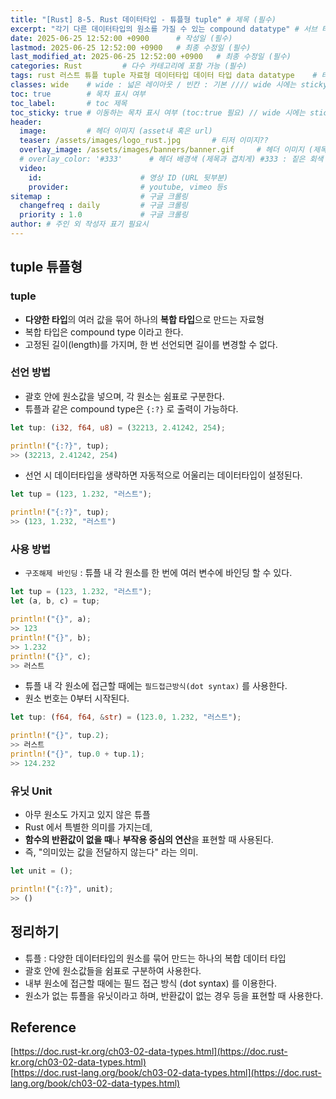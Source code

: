 ```yaml
---
title: "[Rust] 8-5. Rust 데이터타입 - 튜플형 tuple" # 제목 (필수)
excerpt: "각기 다른 데이터타입의 원소를 가질 수 있는 compound datatype" # 서브 타이틀
date: 2025-06-25 12:52:00 +0900      # 작성일 (필수)
lastmod: 2025-06-25 12:52:00 +0900   # 최종 수정일 (필수)
last_modified_at: 2025-06-25 12:52:00 +0900   # 최종 수정일 (필수)
categories: Rust         # 다수 카테고리에 포함 가능 (필수)
tags: rust 러스트 튜플 tuple 자료형 데이터타입 데이터 타입 data datatype    # 태그 복수개 가능 (필수)
classes: wide    # wide : 넓은 레이아웃 / 빈칸 : 기본 //// wide 시에는 sticky toc 불가
toc: true        # 목차 표시 여부
toc_label:       # toc 제목
toc_sticky: true # 이동하는 목차 표시 여부 (toc:true 필요) // wide 시에는 sticky toc 불가
header: 
  image:         # 헤더 이미지 (asset내 혹은 url)
  teaser: /assets/images/logo_rust.jpg       # 티저 이미지??
  overlay_image: /assets/images/banners/banner.gif     # 헤더 이미지 (제목과 겹치게)
  # overlay_color: '#333'      # 헤더 배경색 (제목과 겹치게) #333 : 짙은 회색 (필수)
  video:
    id:                      # 영상 ID (URL 뒷부분)
    provider:                # youtube, vimeo 등s
sitemap :                    # 구글 크롤링
  changefreq : daily         # 구글 크롤링
  priority : 1.0             # 구글 크롤링
author: # 주인 외 작성자 표기 필요시
---
```

<!--postNo: 20250625_002-->

## tuple 튜플형  

### tuple  

- **다양한 타입**의 여러 값을 묶어 하나의 **복합 타입**으로 만드는 자료형  
- 복합 타입은 compound type 이라고 한다.  
- 고정된 길이(length)를 가지며, 한 번 선언되면 길이를 변경할 수 없다.  

### 선언 방법  

- 괄호 안에 원소값을 넣으며, 각 원소는 쉼표로 구분한다.  
- 튜플과 같은 compound type은 `{:?}` 로 출력이 가능하다.  

```rust
let tup: (i32, f64, u8) = (32213, 2.41242, 254);

println!("{:?}", tup);
>> (32213, 2.41242, 254)
```

- 선언 시 데이터타입을 생략하면 자동적으로 어울리는 데이터타입이 설정된다.  

```rust
let tup = (123, 1.232, "러스트");

println!("{:?}", tup);
>> (123, 1.232, "러스트")
```

### 사용 방법  

- `구조해제 바인딩` : 튜플 내 각 원소를 한 번에 여러 변수에 바인딩 할 수 있다.  

```rust
let tup = (123, 1.232, "러스트");
let (a, b, c) = tup;

println!("{}", a);
>> 123
println!("{}", b);
>> 1.232
println!("{}", c);
>> 러스트
```

- 튜플 내 각 원소에 접근할 때에는 `필드접근방식(dot syntax)` 를 사용한다.  
- 원소 번호는 0부터 시작된다.  

```rust
let tup: (f64, f64, &str) = (123.0, 1.232, "러스트");

println!("{}", tup.2);
>> 러스트
println!("{}", tup.0 + tup.1);
>> 124.232
```

### 유닛 Unit  

- 아무 원소도 가지고 있지 않은 튜플  
- Rust 에서 특별한 의미를 가지는데,  
- **함수의 반환값이 없을 때**나 **부작용 중심의 연산**을 표현할 때 사용된다.  
- 즉, "의미있는 값을 전달하지 않는다" 라는 의미.  

```rust
let unit = ();

println!("{:?}", unit);
>> ()
```


## 정리하기  

- 튜플 : 다양한 데이터타입의 원소를 묶어 만드는 하나의 복합 데이터 타입    
- 괄호 안에 원소값들을 쉼표로 구분하여 사용한다.  
- 내부 원소에 접근할 때에는 필드 접근 방식 (dot syntax) 를 이용한다.  
- 원소가 없는 튜플을 유닛이라고 하며, 반환값이 없는 경우 등을 표현할 때 사용한다.  


## Reference  

[https://doc.rust-kr.org/ch03-02-data-types.html](https://doc.rust-kr.org/ch03-02-data-types.html)  
[https://doc.rust-lang.org/book/ch03-02-data-types.html](https://doc.rust-lang.org/book/ch03-02-data-types.html)  

